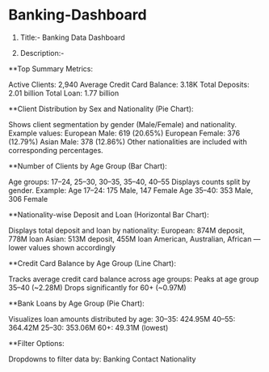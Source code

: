 # Banking-Dashboard

1. Title:- Banking Data Dashboard

2. Description:-
   
**Top Summary Metrics:

Active Clients: 2,940
Average Credit Card Balance: 3.18K
Total Deposits: 2.01 billion
Total Loan: 1.77 billion


**Client Distribution by Sex and Nationality (Pie Chart):

Shows client segmentation by gender (Male/Female) and nationality.
Example values:
European Male: 619 (20.65%)
European Female: 376 (12.79%)
Asian Male: 378 (12.86%)
Other nationalities are included with corresponding percentages.


**Number of Clients by Age Group (Bar Chart):

Age groups: 17–24, 25–30, 30–35, 35–40, 40–55
Displays counts split by gender.
Example:
Age 17–24: 175 Male, 147 Female
Age 35–40: 353 Male, 306 Female


**Nationality-wise Deposit and Loan (Horizontal Bar Chart):

Displays total deposit and loan by nationality:
European: 874M deposit, 778M loan
Asian: 513M deposit, 455M loan
American, Australian, African — lower values shown accordingly


**Credit Card Balance by Age Group (Line Chart):

Tracks average credit card balance across age groups:
Peaks at age group 35–40 (~2.28M)
Drops significantly for 60+ (~0.97M)


**Bank Loans by Age Group (Pie Chart):

Visualizes loan amounts distributed by age:
30–35: 424.95M
40–55: 364.42M
25–30: 353.06M
60+: 49.31M (lowest)


**Filter Options:

Dropdowns to filter data by:
Banking Contact
Nationality
